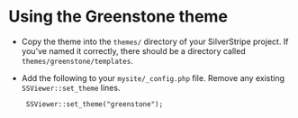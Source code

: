 # Using the Greenstone theme

 * Copy the theme into the `themes/` directory of your SilverStripe project.  If you've named it correctly, there should be a directory called `themes/greenstone/templates`.
 
 * Add the following to your `mysite/_config.php` file.  Remove any existing `SSViewer::set_theme` lines.

		SSViewer::set_theme("greenstone");
